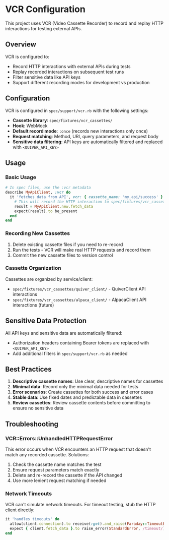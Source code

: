# VCR Configuration

This project uses VCR (Video Cassette Recorder) to record and replay HTTP interactions for testing external APIs.

## Overview

VCR is configured to:
- Record HTTP interactions with external APIs during tests
- Replay recorded interactions on subsequent test runs
- Filter sensitive data like API keys
- Support different recording modes for development vs production

## Configuration

VCR is configured in `spec/support/vcr.rb` with the following settings:

- **Cassette library**: `spec/fixtures/vcr_cassettes/`
- **Hook**: WebMock 
- **Default record mode**: `:once` (records new interactions only once)
- **Request matching**: Method, URI, query parameters, and request body
- **Sensitive data filtering**: API keys are automatically filtered and replaced with `<QUIVER_API_KEY>`

## Usage

### Basic Usage

```ruby
# In spec files, use the :vcr metadata
describe MyApiClient, :vcr do
  it 'fetches data from API', vcr: { cassette_name: 'my_api/success' } do
    # This will record the HTTP interaction to spec/fixtures/vcr_cassettes/my_api/success.yml
    result = MyApiClient.new.fetch_data
    expect(result).to be_present
  end
end
```

### Recording New Cassettes

1. Delete existing cassette files if you need to re-record
2. Run the tests - VCR will make real HTTP requests and record them
3. Commit the new cassette files to version control

### Cassette Organization

Cassettes are organized by service/client:
- `spec/fixtures/vcr_cassettes/quiver_client/` - QuiverClient API interactions
- `spec/fixtures/vcr_cassettes/alpaca_client/` - AlpacaClient API interactions (future)

## Sensitive Data Protection

All API keys and sensitive data are automatically filtered:
- Authorization headers containing Bearer tokens are replaced with `<QUIVER_API_KEY>`
- Add additional filters in `spec/support/vcr.rb` as needed

## Best Practices

1. **Descriptive cassette names**: Use clear, descriptive names for cassettes
2. **Minimal data**: Record only the minimal data needed for tests
3. **Error scenarios**: Create cassettes for both success and error cases
4. **Stable data**: Use fixed dates and predictable data in cassettes
5. **Review cassettes**: Review cassette contents before committing to ensure no sensitive data

## Troubleshooting

### VCR::Errors::UnhandledHTTPRequestError

This error occurs when VCR encounters an HTTP request that doesn't match any recorded cassette. Solutions:

1. Check the cassette name matches the test
2. Ensure request parameters match exactly
3. Delete and re-record the cassette if the API changed
4. Use more lenient request matching if needed

### Network Timeouts

VCR can't simulate network timeouts. For timeout testing, stub the HTTP client directly:

```ruby
it 'handles timeouts' do
  allow(client.connection).to receive(:get).and_raise(Faraday::TimeoutError)
  expect { client.fetch_data }.to raise_error(StandardError, /timeout/)
end
```